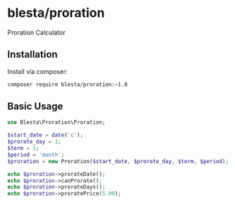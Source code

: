 # blesta/proration

Proration Calculator

## Installation

Install via composer:

```sh
composer require blesta/proration:~1.0
```

## Basic Usage

```php
use Blesta\Proration\Proration;

$start_date = date('c');
$prorate_day = 1;
$term = 1;
$period = 'month';
$proration = new Proration($start_date, $prorate_day, $term, $period);

echo $proration->prorateDate();
echo $proration->canProrate();
echo $proration->prorateDays();
echo $proration->proratePrice(5.00);
```
